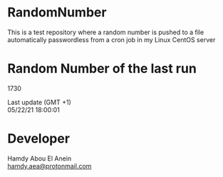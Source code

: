 # RandomNumber    
This is a test repository where a random number is pushed to a file automatically passwordless from a cron job in my Linux CentOS server    
# Random Number of the last run   
1730
      
Last update (GMT +1)    
05/22/21 18:00:01
# Developer    
Hamdy Abou El Anein   
hamdy.aea@protonmail.com
